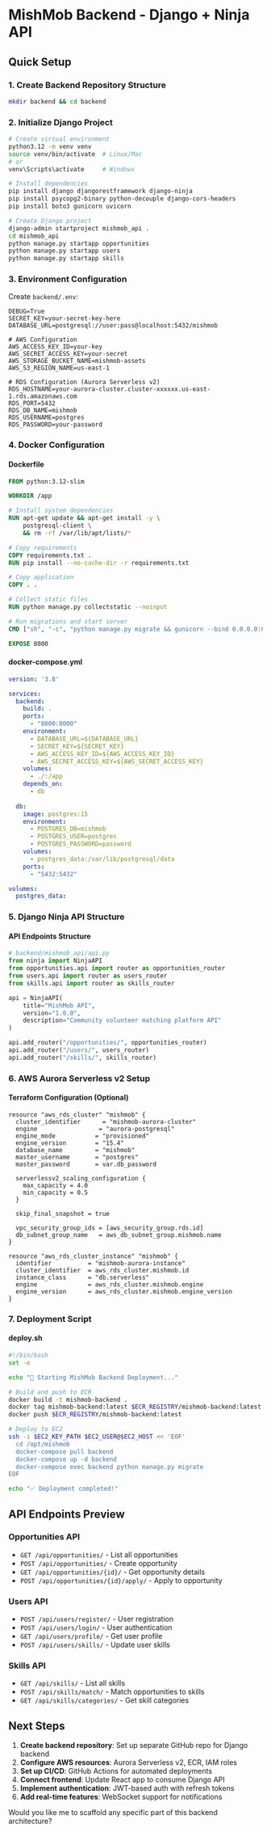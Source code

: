 # MishMob Backend - Django + Ninja API

## Quick Setup

### 1. Create Backend Repository Structure
```bash
mkdir backend && cd backend
```

### 2. Initialize Django Project
```bash
# Create virtual environment
python3.12 -m venv venv
source venv/bin/activate  # Linux/Mac
# or
venv\Scripts\activate     # Windows

# Install dependencies
pip install django djangorestframework django-ninja
pip install psycopg2-binary python-decouple django-cors-headers
pip install boto3 gunicorn uvicorn

# Create Django project
django-admin startproject mishmob_api .
cd mishmob_api
python manage.py startapp opportunities
python manage.py startapp users
python manage.py startapp skills
```

### 3. Environment Configuration
Create `backend/.env`:
```env
DEBUG=True
SECRET_KEY=your-secret-key-here
DATABASE_URL=postgresql://user:pass@localhost:5432/mishmob

# AWS Configuration
AWS_ACCESS_KEY_ID=your-key
AWS_SECRET_ACCESS_KEY=your-secret
AWS_STORAGE_BUCKET_NAME=mishmob-assets
AWS_S3_REGION_NAME=us-east-1

# RDS Configuration (Aurora Serverless v2)
RDS_HOSTNAME=your-aurora-cluster.cluster-xxxxxx.us-east-1.rds.amazonaws.com
RDS_PORT=5432
RDS_DB_NAME=mishmob
RDS_USERNAME=postgres
RDS_PASSWORD=your-password
```

### 4. Docker Configuration

#### Dockerfile
```dockerfile
FROM python:3.12-slim

WORKDIR /app

# Install system dependencies
RUN apt-get update && apt-get install -y \
    postgresql-client \
    && rm -rf /var/lib/apt/lists/*

# Copy requirements
COPY requirements.txt .
RUN pip install --no-cache-dir -r requirements.txt

# Copy application
COPY . .

# Collect static files
RUN python manage.py collectstatic --noinput

# Run migrations and start server
CMD ["sh", "-c", "python manage.py migrate && gunicorn --bind 0.0.0.0:8000 mishmob_api.wsgi:application"]

EXPOSE 8000
```

#### docker-compose.yml
```yaml
version: '3.8'

services:
  backend:
    build: .
    ports:
      - "8000:8000"
    environment:
      - DATABASE_URL=${DATABASE_URL}
      - SECRET_KEY=${SECRET_KEY}
      - AWS_ACCESS_KEY_ID=${AWS_ACCESS_KEY_ID}
      - AWS_SECRET_ACCESS_KEY=${AWS_SECRET_ACCESS_KEY}
    volumes:
      - ./:/app
    depends_on:
      - db
      
  db:
    image: postgres:15
    environment:
      - POSTGRES_DB=mishmob
      - POSTGRES_USER=postgres
      - POSTGRES_PASSWORD=password
    volumes:
      - postgres_data:/var/lib/postgresql/data
    ports:
      - "5432:5432"

volumes:
  postgres_data:
```

### 5. Django Ninja API Structure

#### API Endpoints Structure
```python
# backend/mishmob_api/api.py
from ninja import NinjaAPI
from opportunities.api import router as opportunities_router
from users.api import router as users_router
from skills.api import router as skills_router

api = NinjaAPI(
    title="MishMob API",
    version="1.0.0",
    description="Community volunteer matching platform API"
)

api.add_router("/opportunities/", opportunities_router)
api.add_router("/users/", users_router)
api.add_router("/skills/", skills_router)
```

### 6. AWS Aurora Serverless v2 Setup

#### Terraform Configuration (Optional)
```hcl
resource "aws_rds_cluster" "mishmob" {
  cluster_identifier      = "mishmob-aurora-cluster"
  engine                 = "aurora-postgresql"
  engine_mode           = "provisioned"
  engine_version        = "15.4"
  database_name         = "mishmob"
  master_username       = "postgres"
  master_password       = var.db_password
  
  serverlessv2_scaling_configuration {
    max_capacity = 4.0
    min_capacity = 0.5
  }
  
  skip_final_snapshot = true
  
  vpc_security_group_ids = [aws_security_group.rds.id]
  db_subnet_group_name   = aws_db_subnet_group.mishmob.name
}

resource "aws_rds_cluster_instance" "mishmob" {
  identifier          = "mishmob-aurora-instance"
  cluster_identifier  = aws_rds_cluster.mishmob.id
  instance_class      = "db.serverless"
  engine              = aws_rds_cluster.mishmob.engine
  engine_version      = aws_rds_cluster.mishmob.engine_version
}
```

### 7. Deployment Script

#### deploy.sh
```bash
#!/bin/bash
set -e

echo "🚀 Starting MishMob Backend Deployment..."

# Build and push to ECR
docker build -t mishmob-backend .
docker tag mishmob-backend:latest $ECR_REGISTRY/mishmob-backend:latest
docker push $ECR_REGISTRY/mishmob-backend:latest

# Deploy to EC2
ssh -i $EC2_KEY_PATH $EC2_USER@$EC2_HOST << 'EOF'
  cd /opt/mishmob
  docker-compose pull backend
  docker-compose up -d backend
  docker-compose exec backend python manage.py migrate
EOF

echo "✅ Deployment completed!"
```

## API Endpoints Preview

### Opportunities API
- `GET /api/opportunities/` - List all opportunities
- `POST /api/opportunities/` - Create opportunity
- `GET /api/opportunities/{id}/` - Get opportunity details
- `POST /api/opportunities/{id}/apply/` - Apply to opportunity

### Users API
- `POST /api/users/register/` - User registration
- `POST /api/users/login/` - User authentication
- `GET /api/users/profile/` - Get user profile
- `POST /api/users/skills/` - Update user skills

### Skills API
- `GET /api/skills/` - List all skills
- `POST /api/skills/match/` - Match opportunities to skills
- `GET /api/skills/categories/` - Get skill categories

## Next Steps

1. **Create backend repository**: Set up separate GitHub repo for Django backend
2. **Configure AWS resources**: Aurora Serverless v2, ECR, IAM roles
3. **Set up CI/CD**: GitHub Actions for automated deployments
4. **Connect frontend**: Update React app to consume Django API
5. **Implement authentication**: JWT-based auth with refresh tokens
6. **Add real-time features**: WebSocket support for notifications

Would you like me to scaffold any specific part of this backend architecture?